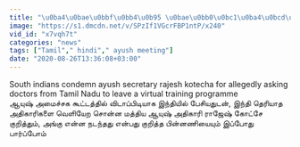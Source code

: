 ```yaml
---
title: "\u0ba4\u0bae\u0bbf\u0bb4\u0b95 \u0bae\u0bb0\u0bc1\u0ba4\u0bcd\u0ba4\u0bc1\u0bb5\u0bb0\u0bcd\u0b95\u0bb3\u0bc8 \u0bb5\u0bc6\u0bb3\u0bbf\u0baf\u0bc7\u0bb1 \u0b9a\u0bca\u0ba9\u0bcd\u0ba9 \u0bb0\u0bbe\u0b9c\u0bc7\u0bb7\u0bcd \u0b95\u0bcb\u0b9f\u0bcd\u0b9a\u0bc7 Short stories Oneindia Tamil"
image: "https://s1.dmcdn.net/v/SPzIf1VGcrFBP1ntP/x240"
vid_id: "x7vqh7t"
categories: "news"
tags: ["Tamil"," hindi"," ayush meeting"]
date: "2020-08-26T13:36:08+03:00"
---
```

South indians condemn ayush secretary rajesh kotecha for allegedly asking  doctors from Tamil Nadu to leave a virtual training programme  <br>ஆயுஷ் அமைச்சக கூட்டத்தில் விடாப்பிடியாக இந்தியில் பேசியதுடன், இந்தி தெரியாத அதிகாரிகளை வெளியேற சொன்ன மத்திய ஆயுஷ் அதிகாரி ராஜேஷ் கோட்சே குறித்தும், அங்கு என்ன நடந்தது என்பது குறித்த பின்னணியையும் இப்போது பார்ப்போம்  <br>
